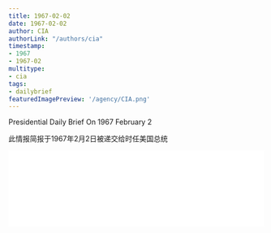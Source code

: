 ```yaml
---
title: 1967-02-02
date: 1967-02-02
author: CIA 
authorLink: "/authors/cia"
timestamp: 
- 1967
- 1967-02
multitype: 
- cia
tags: 
- dailybrief
featuredImagePreview: '/agency/CIA.png'
---
```



Presidential Daily Brief On 1967 February 2

此情报简报于1967年2月2日被递交给时任美国总统

<!--more-->





<div id="over" style="width:100%; overflow:hidden"> <iframe id="sFrame" name="sFrame" frameborder="no" border="0"  allowfullscreen marginwidth="0" scrolling="no" src = " /CIA/1967-02-02.html "  style = " position:absulute; width: 806px; top: 300;" > </iframe> </div>